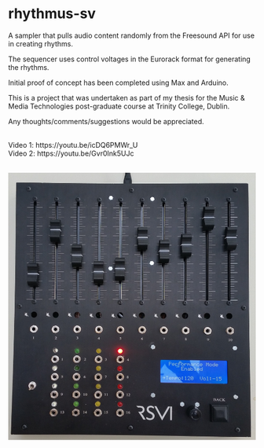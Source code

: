 # rhythmus-sv

A sampler that pulls audio content randomly from the Freesound API for use in creating rhythms. 

The sequencer uses control voltages in the Eurorack format for generating the rhythms.

Initial proof of concept has been completed using Max and Arduino.

This is a project that was undertaken as part of my thesis for the Music & Media Technologies post-graduate course at Trinity College, Dublin.

Any thoughts/comments/suggestions would be appreciated.

<br>
Video 1: https://youtu.be/icDQ6PMWr_U
<br>
Video 2: https://youtu.be/Gvr0Ink5UJc 
<br>
<br>

![alt text](https://raw.githubusercontent.com/jack-alexander-ie/rhythmus-sv/master/images/physical_unit/rhythmus_sv.jpg)

